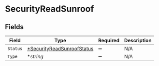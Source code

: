 # SecurityReadSunroof


## Fields

| Field                                                                          | Type                                                                           | Required                                                                       | Description                                                                    |
| ------------------------------------------------------------------------------ | ------------------------------------------------------------------------------ | ------------------------------------------------------------------------------ | ------------------------------------------------------------------------------ |
| `Status`                                                                       | [*SecurityReadSunroofStatus](../../models/shared/securityreadsunroofstatus.md) | :heavy_minus_sign:                                                             | N/A                                                                            |
| `Type`                                                                         | **string*                                                                      | :heavy_minus_sign:                                                             | N/A                                                                            |